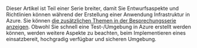 Dieser Artikel ist Teil einer Serie breiter, damit Sie Entwurfsaspekte und Richtlinien können während der Erstellung einer Anwendung Infrastruktur in Azure. Sie können [die zusätzlichen Themen in der Besprechungsserie anzeigen](#next-steps). Obwohl Sie schnell eine Test-/Umgebung in Azure erstellt werden können, werden weitere Aspekte zu beachten, beim Implementieren eines einsatzbereit, hochgradig verfügbar und sicheren Umgebung.